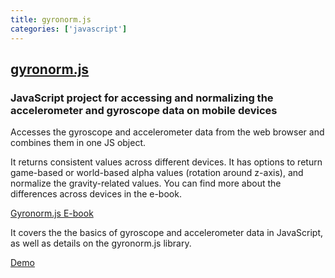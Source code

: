 ```yaml
---
title: gyronorm.js
categories: ['javascript']
---
```

## [gyronorm.js](https://github.com/dorukeker/gyronorm.js)

### JavaScript project for accessing and normalizing the accelerometer and gyroscope data on mobile devices

Accesses the gyroscope and accelerometer data from the web browser and combines them in one JS object.

It returns consistent values across different devices. It has options to return game-based or world-based alpha values (rotation around z-axis), and normalize the gravity-related values. You can find more about the differences across devices in the e-book.

[Gyronorm.js E-book](https://leanpub.com/gyronormjs/c/ZLF4ix0CUzLm)

It covers the the basics of gyroscope and accelerometer data in JavaScript, as well as details on the gyronorm.js library.

[Demo](https://dorukeker.github.io/gyronorm_samples/demo/)